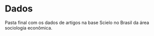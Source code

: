 # Dados

Pasta final com os dados de artigos na base Scielo no Brasil da área sociologia econômica.
